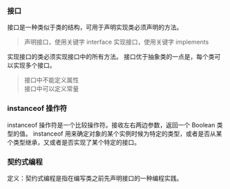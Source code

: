 ### 接口
接口是一种类似于类的结构，可用于声明实现类必须声明的方法。
> 声明接口，使用关键字 interface
> 实现接口，使用关键字 implements

实现接口的类必须实现接口中的所有方法。
接口优于抽象类的一点是，每个类可以实现多个接口。
> 接口中不能定义属性    
> 接口中可以定义常量

### instanceof 操作符
instanceof 操作符是一个比较操作符。接收左右两边参数，返回一个 Boolean 类型的值。
instanceof 用来确定对象的某个实例时候为特定的类型，或者是否从某个类型继承，又或者是否实现了某个特定的接口。

### 契约式编程
定义：契约式编程是指在编写类之前先声明接口的一种编程实践。